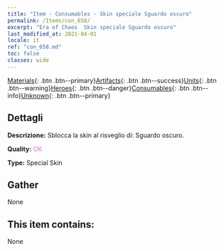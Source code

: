```yaml
---
title: "Item - Consumables - Skin speciale Sguardo oscuro"
permalink: /Items/con_658/
excerpt: "Era of Chaos  Skin speciale Sguardo oscuro"
last_modified_at: 2021-04-01
locale: it
ref: "con_658.md"
toc: false
classes: wide
---
```

 [Materials](/it/Items/){: .btn .btn--primary}[Artifacts](/it/Items/Artifacts/){: .btn .btn--success}[Units](/it/Items/Units/){: .btn .btn--warning}[Heroes](/it/Items/Heroes/){: .btn .btn--danger}[Consumables](/it/Items/Consumables/){: .btn .btn--info}[Unknown](/it/Items/Unknown/){: .btn .btn--primary}

## Dettagli
 **Descrizione:** Sblocca la skin al risveglio di: Sguardo oscuro.

 **Quality:** <span style="color: #DA70D6">OK</span>

 **Type:** Special Skin

## Gather

  None

## This item contains:

  None

